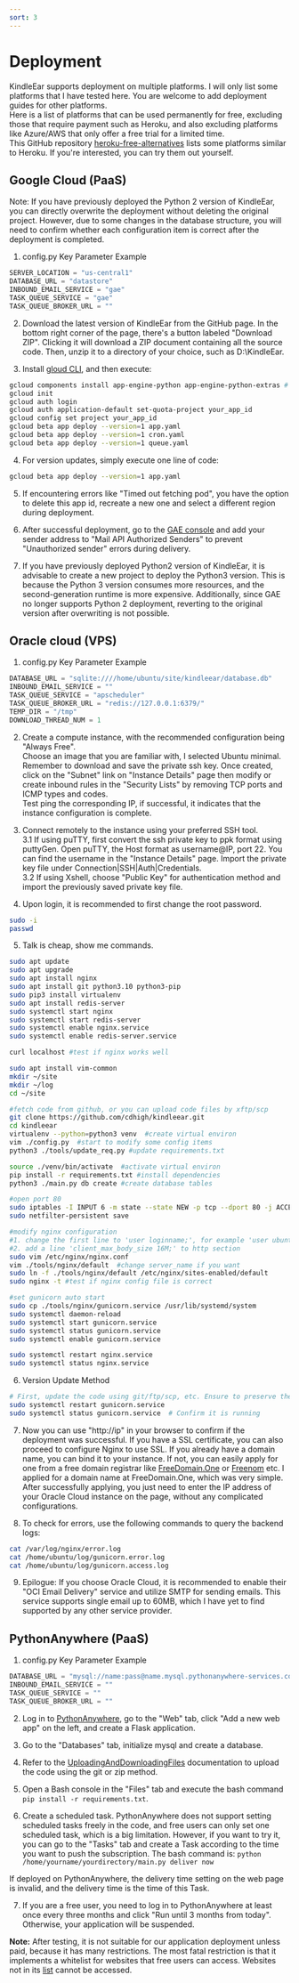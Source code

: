 ```yaml
---
sort: 3
---
```

# Deployment
KindleEar supports deployment on multiple platforms. I will only list some platforms that I have tested here. You are welcome to add deployment guides for other platforms.   
Here is a list of platforms that can be used permanently for free, excluding those that require payment such as Heroku, and also excluding platforms like Azure/AWS that only offer a free trial for a limited time.   
This GitHub repository [heroku-free-alternatives](https://github.com/anandrmedia/heroku-free-alternatives) lists some platforms similar to Heroku. If you're interested, you can try them out yourself.   



<a id="gae"></a>
## Google Cloud (PaaS)
Note: If you have previously deployed the Python 2 version of KindleEar, you can directly overwrite the deployment without deleting the original project. However, due to some changes in the database structure, you will need to confirm whether each configuration item is correct after the deployment is completed.   

1. config.py Key Parameter Example
```python
SERVER_LOCATION = "us-central1"
DATABASE_URL = "datastore"
INBOUND_EMAIL_SERVICE = "gae"
TASK_QUEUE_SERVICE = "gae"
TASK_QUEUE_BROKER_URL = ""
```

2. Download the latest version of KindleEar from the GitHub page. In the bottom right corner of the page, there's a button labeled "Download ZIP". Clicking it will download a ZIP document containing all the source code. Then, unzip it to a directory of your choice, such as D:\KindleEar.   

3. Install [gloud CLI](https://cloud.google.com/sdk/docs/install), and then execute:   
```bash
gcloud components install app-engine-python app-engine-python-extras # Run as Administrator
gcloud init
gcloud auth login
gcloud auth application-default set-quota-project your_app_id
gcloud config set project your_app_id
gcloud beta app deploy --version=1 app.yaml
gcloud beta app deploy --version=1 cron.yaml
gcloud beta app deploy --version=1 queue.yaml
```

4. For version updates, simply execute one line of code:  
```bash
gcloud beta app deploy --version=1 app.yaml
```

5. If encountering errors like "Timed out fetching pod", you have the option to delete this app id, recreate a new one and select a different region during deployment.   

6. After successful deployment, go to the [GAE console](https://console.cloud.google.com/appengine/settings/emailsenders) and add your sender address to "Mail API Authorized Senders" to prevent "Unauthorized sender" errors during delivery.

7. If you have previously deployed Python2 version of KindleEar, it is advisable to create a new project to deploy the Python3 version. This is because the Python 3 version consumes more resources, and the second-generation runtime is more expensive. Additionally, since GAE no longer supports Python 2 deployment, reverting to the original version after overwriting is not possible.    




<a id="oracle-cloud"></a>
## Oracle cloud (VPS)
1. config.py Key Parameter Example
```python
DATABASE_URL = "sqlite:////home/ubuntu/site/kindleear/database.db"
INBOUND_EMAIL_SERVICE = ""
TASK_QUEUE_SERVICE = "apscheduler"
TASK_QUEUE_BROKER_URL = "redis://127.0.0.1:6379/"
TEMP_DIR = "/tmp"
DOWNLOAD_THREAD_NUM = 1
```

2. Create a compute instance, with the recommended configuration being "Always Free".  
Choose an image that you are familiar with, I selected Ubuntu minimal.   
Remember to download and save the private ssh key. Once created, click on the "Subnet" link on "Instance Details" page then modify or create inbound rules in the "Security Lists" by removing TCP ports and ICMP types and codes.   
Test ping the corresponding IP, if successful, it indicates that the instance configuration is complete.   

3. Connect remotely to the instance using your preferred SSH tool.   
3.1 If using puTTY, first convert the ssh private key to ppk format using puttyGen. 
Open puTTY, the Host format as username@IP, port 22. You can find the username in the "Instance Details" page. Import the private key file under Connection|SSH|Auth|Credentials.  
3.2 If using Xshell, choose "Public Key" for authentication method and import the previously saved private key file.  

4. Upon login, it is recommended to first change the root password.  
```bash
sudo -i
passwd
```


5. Talk is cheap, show me commands.   
```bash
sudo apt update
sudo apt upgrade
sudo apt install nginx
sudo apt install git python3.10 python3-pip
sudo pip3 install virtualenv
sudo apt install redis-server
sudo systemctl start nginx
sudo systemctl start redis-server
sudo systemctl enable nginx.service
sudo systemctl enable redis-server.service

curl localhost #test if nginx works well

sudo apt install vim-common
mkdir ~/site
mkdir ~/log
cd ~/site

#fetch code from github, or you can upload code files by xftp/scp
git clone https://github.com/cdhigh/kindleear.git
cd kindleear
virtualenv --python=python3 venv  #create virtual environ
vim ./config.py  #start to modify some config items
python3 ./tools/update_req.py #update requirements.txt

source ./venv/bin/activate  #activate virtual environ
pip install -r requirements.txt #install dependencies
python3 ./main.py db create #create database tables

#open port 80
sudo iptables -I INPUT 6 -m state --state NEW -p tcp --dport 80 -j ACCEPT
sudo netfilter-persistent save

#modify nginx configuration
#1. change the first line to 'user loginname;', for example 'user ubuntu;'
#2. add a line 'client_max_body_size 16M;' to http section
sudo vim /etc/nginx/nginx.conf
vim ./tools/nginx/default  #change server_name if you want
sudo ln -f ./tools/nginx/default /etc/nginx/sites-enabled/default
sudo nginx -t #test if nginx config file is correct

#set gunicorn auto start
sudo cp ./tools/nginx/gunicorn.service /usr/lib/systemd/system
sudo systemctl daemon-reload
sudo systemctl start gunicorn.service
sudo systemctl status gunicorn.service
sudo systemctl enable gunicorn.service

sudo systemctl restart nginx.service
sudo systemctl status nginx.service
```

6. Version Update Method
```bash
# First, update the code using git/ftp/scp, etc. Ensure to preserve the database files.
sudo systemctl restart gunicorn.service
sudo systemctl status gunicorn.service  # Confirm it is running
```

7. Now you can use "http://ip" in your browser to confirm if the deployment was successful. If you have a SSL certificate, you can also proceed to configure Nginx to use SSL.
If you already have a domain name, you can bind it to your instance. If not, you can easily apply for one from a free domain registrar like [FreeDomain.One](https://freedomain.one/) or [Freenom](https://www.freenom.com/) etc. I applied for a domain name at FreeDomain.One, which was very simple. After successfully applying, you just need to enter the IP address of your Oracle Cloud instance on the page, without any complicated configurations.   

8. To check for errors, use the following commands to query the backend logs:   
```bash
cat /var/log/nginx/error.log
cat /home/ubuntu/log/gunicorn.error.log
cat /home/ubuntu/log/gunicorn.access.log
```

9. Epilogue: If you choose Oracle Cloud, it is recommended to enable their "OCI Email Delivery" service and utilize SMTP for sending emails. This service supports single email up to 60MB, which I have yet to find supported by any other service provider.   





<a id="pythonany-where"></a>
## PythonAnywhere (PaaS)
1. config.py Key Parameter Example
```python
DATABASE_URL = "mysql://name:pass@name.mysql.pythonanywhere-services.com/name$default"
INBOUND_EMAIL_SERVICE = ""
TASK_QUEUE_SERVICE = ""
TASK_QUEUE_BROKER_URL = ""
```

2. Log in to [PythonAnywhere](https://www.pythonanywhere.com), go to the "Web" tab, click "Add a new web app" on the left, and create a Flask application.   

3. Go to the "Databases" tab, initialize mysql and create a database.   

4. Refer to the [UploadingAndDownloadingFiles](https://help.pythonanywhere.com/pages/UploadingAndDownloadingFiles) documentation to upload the code using the git or zip method.    

5. Open a Bash console in the "Files" tab and execute the bash command `pip install -r requirements.txt`.   
6. Create a scheduled task. PythonAnywhere does not support setting scheduled tasks freely in the code, and free users can only set one scheduled task, which is a big limitation. However, if you want to try it, you can go to the "Tasks" tab and create a Task according to the time you want to push the subscription. The bash command is:
`python /home/yourname/yourdirectory/main.py deliver now`

If deployed on PythonAnywhere, the delivery time setting on the web page is invalid, and the delivery time is the time of this Task.   

7. If you are a free user, you need to log in to PythonAnywhere at least once every three months and click "Run until 3 months from today". Otherwise, your application will be suspended.   

**Note:** After testing, it is not suitable for our application deployment unless paid, because it has many restrictions. The most fatal restriction is that it implements a whitelist for websites that free users can access. Websites not in its [list](https://www.pythonanywhere.com/whitelist/) cannot be accessed.    

